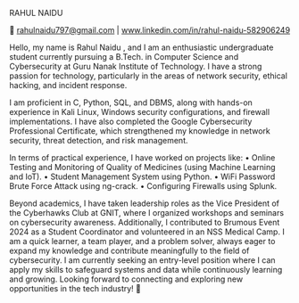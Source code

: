 RAHUL NAIDU

 📧 rahulnaidu797@gmail.com | www.linkedin.com/in/rahul-naidu-582906249

Hello, my name is Rahul Naidu , and I am an enthusiastic undergraduate student currently pursuing a B.Tech. in Computer Science and Cybersecurity at Guru Nanak Institute of Technology. I have a strong passion for technology, particularly in the areas of network security, ethical hacking, and incident response.

I am proficient in C, Python, SQL, and DBMS, along with hands-on experience in Kali Linux, Windows security configurations, and firewall implementations. I have also completed the Google Cybersecurity Professional Certificate, which strengthened my knowledge in network security, threat detection, and risk management.

In terms of practical experience, I have worked on projects like:
•	Online Testing and Monitoring of Quality of Medicines (using Machine Learning and IoT).
•	Student Management System using Python.
•	WiFi Password Brute Force Attack using ng-crack.
•	Configuring Firewalls using Splunk.

Beyond academics, I have taken leadership roles as the Vice President of the Cyberhawks Club at GNIT, where I organized workshops and seminars on cybersecurity awareness. Additionally, I contributed to Brumous Event 2024 as a Student Coordinator and volunteered in an NSS Medical Camp.
I am a quick learner, a team player, and a problem solver, always eager to expand my knowledge and contribute meaningfully to the field of cybersecurity. I am currently seeking an entry-level position where I can apply my skills to safeguard systems and data while continuously learning and growing.
Looking forward to connecting and exploring new opportunities in the tech industry! 🚀


<!---
Rahulnaidu797/Rahulnaidu797 is a ✨ special ✨ repository because its `README.md` (this file) appears on your GitHub profile.
You can click the Preview link to take a look at your changes.
--->
